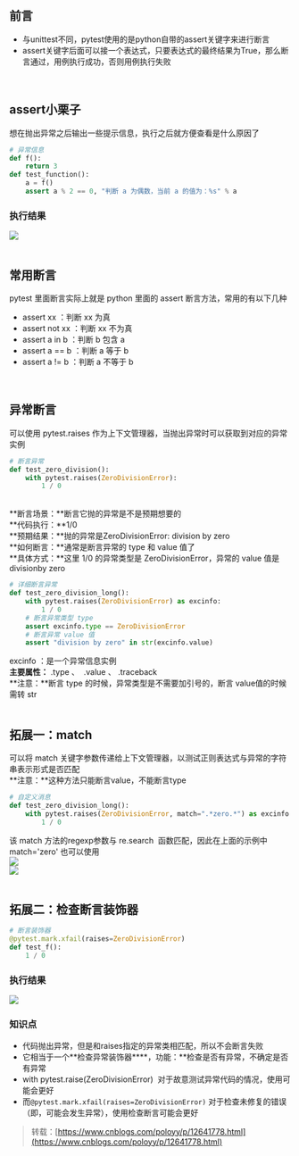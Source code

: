 
## 前言
- 与unittest不同，pytest使用的是python自带的assert关键字来进行断言
- assert关键字后面可以接一个表达式，只要表达式的最终结果为True，那么断言通过，用例执行成功，否则用例执行失败

 

## assert小栗子
想在抛出异常之后输出一些提示信息，执行之后就方便查看是什么原因了
```python
# 异常信息
def f():
    return 3
def test_function():
    a = f()
    assert a % 2 == 0, "判断 a 为偶数，当前 a 的值为：%s" % a
```

### 执行结果
![](https://img2020.cnblogs.com/blog/1896874/202004/1896874-20200406130902312-172338387.png)  
 

## 常用断言
pytest 里面断言实际上就是 python 里面的 assert 断言方法，常用的有以下几种

- assert xx ：判断 xx 为真
- assert not xx ：判断 xx 不为真
- assert a in b ：判断 b 包含 a
- assert a == b ：判断 a 等于 b
- assert a != b ：判断 a 不等于 b

 

## 异常断言
可以使用 pytest.raises 作为上下文管理器，当抛出异常时可以获取到对应的异常实例  

```python
# 断言异常
def test_zero_division():
    with pytest.raises(ZeroDivisionError):
        1 / 0
```
   
**断言场景：**断言它抛的异常是不是预期想要的  
**代码执行：**1/0  
**预期结果：**抛的异常是ZeroDivisionError: division by zero  
**如何断言：**通常是断言异常的 type 和 value 值了  
**具体方式：**这里 1/0 的异常类型是 ZeroDivisionError，异常的 value 值是 divisionby zero
```python
# 详细断言异常
def test_zero_division_long():
    with pytest.raises(ZeroDivisionError) as excinfo:
        1 / 0
    # 断言异常类型 type
    assert excinfo.type == ZeroDivisionError
    # 断言异常 value 值
    assert "division by zero" in str(excinfo.value)
```
excinfo ：是一个异常信息实例  
**主要属性：** .type 、  .value 、 .traceback  
**注意：**断言 type 的时候，异常类型是不需要加引号的，断言 value值的时候需转 str  
 

## 拓展一：match
可以将 match 关键字参数传递给上下文管理器，以测试正则表达式与异常的字符串表示形式是否匹配  
**注意：**这种方法只能断言value，不能断言type

```python
# 自定义消息
def test_zero_division_long():
    with pytest.raises(ZeroDivisionError, match=".*zero.*") as excinfo:
        1 / 0
```
该 match 方法的regexp参数与 re.search  函数匹配，因此在上面的示例中 match='zero' 也可以使用  
![](https://img2020.cnblogs.com/blog/1896874/202004/1896874-20200406135355943-1838438116.png)  
![](https://img2020.cnblogs.com/blog/1896874/202004/1896874-20200406135407511-1382697695.png)  
 

## 拓展二：检查断言装饰器

```python
# 断言装饰器
@pytest.mark.xfail(raises=ZeroDivisionError)
def test_f():
    1 / 0
```

### 执行结果
![](https://img2020.cnblogs.com/blog/1896874/202004/1896874-20200406140623462-429848886.png)

### 知识点

- 代码抛出异常，但是和raises指定的异常类相匹配，所以不会断言失败
- 它相当于一个**检查异常装饰器****，功能：**检查是否有异常，不确定是否有异常
- with pytest.raise(ZeroDivisionError)  对于故意测试异常代码的情况，使用可能会更好
- 而`@pytest.mark.xfail(raises=ZeroDivisionError)` 对于检查未修复的错误（即，可能会发生异常），使用检查断言可能会更好

> 转载：[https://www.cnblogs.com/poloyy/p/12641778.html](https://www.cnblogs.com/poloyy/p/12641778.html)

